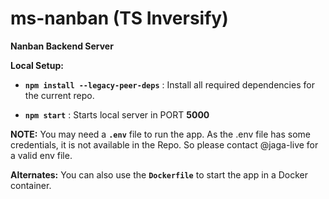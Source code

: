 
# ms-nanban (TS Inversify)

**Nanban Backend Server**

**Local Setup:**

- **`npm install --legacy-peer-deps`** : Install all required dependencies for the current repo.

- **`npm start`** : Starts local server in PORT **5000**

**NOTE:** You may need a **`.env`** file to run the app. As the .env file has some credentials, it is not available in the Repo. So please contact @jaga-live for a valid env file.

**Alternates:** You can also use the **`Dockerfile`** to start the app in a Docker container.

